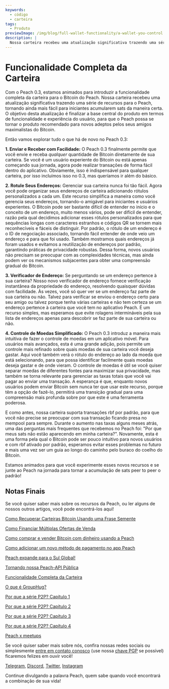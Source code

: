 ```yaml
---
keywords:
  - código
  - carteira
tags:
  - Produto
previewImage: /img/blog/full-wallet-functionality/a-wallet-you-control.png
description: |
  Nossa carteira recebeu uma atualização significativa trazendo uma série de recursos para o Peach, tornando ainda mais fácil para iniciantes acumularem sats da maneira certa.
---
```


# Funcionalidade Completa da Carteira

Com o Peach 0.3, estamos animados para introduzir a funcionalidade completa da carteira para o Bitcoin do Peach. Nossa carteira recebeu uma atualização significativa trazendo uma série de recursos para o Peach, tornando ainda mais fácil para iniciantes acumularem sats da maneira certa. O objetivo desta atualização é finalizar a base central do produto em termos de funcionalidade e experiência do usuário, para que o Peach possa se tornar o produto recomendado para novos adeptos pelos seus amigos maximalistas do Bitcoin.

Então vamos explorar tudo o que há de novo no Peach 0.3:

**1. Enviar e Receber com Facilidade:** O Peach 0.3 finalmente permite que você envie e receba _qualquer_ quantidade de Bitcoin diretamente de sua carteira. Se você é um usuário experiente do Bitcoin ou está apenas começando sua jornada, agora pode realizar transações de forma fácil dentro do aplicativo. Obviamente, isso é indispensável para qualquer carteira, por isso incluímos isso no 0.3, mas queríamos ir além do básico.

**2. Rotule Seus Endereços:** Gerenciar sua carteira nunca foi tão fácil. Agora você pode organizar seus endereços de carteira adicionando rótulos personalizados a cada um. Este recurso simplifica a maneira como você gerencia seus endereços, tornando-o amigável para iniciantes e usuários experientes. O Bitcoin pode ser bastante difícil de entender no início e o conceito de um endereço, muito menos vários, pode ser difícil de entender, razão pela qual decidimos adicionar esses rótulos personalizados para que sequências longas com caracteres estranhos e códigos QR se tornem mais reconhecíveis e fáceis de distinguir. Por padrão, o rótulo de um endereço é o ID de negociação associado, tornando fácil entender de onde veio um endereço e para que foi usado. Também mostramos quais endereços já foram usados e evitamos a reutilização de endereços por padrão, garantindo práticas de privacidade robustas. Dessa forma, novos usuários não precisam se preocupar com as complexidades técnicas, mas ainda podem ver os mecanismos subjacentes para obter uma compreensão gradual do Bitcoin.

**3. Verificador de Endereço:** Se perguntando se um endereço pertence à sua carteira? Nosso novo verificador de endereço fornece verificação instantânea da propriedade do endereço, resolvendo quaisquer dúvidas com facilidade. Às vezes, você só quer ver se um endereço faz parte de sua carteira ou não. Talvez para verificar se enviou o endereço certo para seu amigo ou talvez porque tenha várias carteiras e não tem certeza se um endereço pertence à carteira que você tem no aplicativo Peach. É um recurso simples, mas esperamos que evite rolagens intermináveis pela sua lista de endereços apenas para descobrir se faz parte de sua carteira ou não.

**4. Controle de Moedas Simplificado:** O Peach 0.3 introduz a maneira mais intuitiva de fazer o controle de moedas em um aplicativo móvel. Para usuários mais avançados, esta é uma grande adição, pois permite um controle mais refinado sobre quais moedas de sua carteira você deseja gastar. Aqui você também verá o rótulo do endereço ao lado da moeda que está selecionando, para que possa identificar facilmente quais moedas deseja gastar e de onde vieram. O controle de moedas é útil se você quiser separar moedas de diferentes fontes para maximizar sua privacidade, mas também se torna relevante para gerenciar as taxas totais que você vai pagar ao enviar uma transação. A esperança é que, enquanto novos usuários podem enviar Bitcoin sem nunca ter que usar este recurso, porque têm a opção de fazê-lo, permitirá uma transição gradual para uma compreensão mais profunda sobre por que este é uma ferramenta poderosa.

E como antes, nossa carteira suporta transações rbf por padrão, para que você não precise se preocupar com sua transação ficando presa no mempool para sempre. Durante o aumento nas taxas alguns meses atrás, uma das perguntas mais frequentes que recebemos no Peach foi: "Por que meus sats não estão aparecendo em minha carteira?". Novamente, esta é uma forma pela qual o Bitcoin pode ser pouco intuitivo para novos usuários e com rbf ativado por padrão, esperamos evitar esses problemas no futuro e mais uma vez ser um guia ao longo do caminho pelo buraco do coelho do Bitcoin.

Estamos animados para que você experimente esses novos recursos e se junte ao Peach na jornada para tornar a acumulação de sats peer to peer o padrão!

## Notas Finais

Se você quiser saber mais sobre os recursos da Peach, ou ler alguns de nossos outros artigos, você pode encontrá-los aqui!

[Como Recuperar Carteiras Bitcoin Usando uma Frase Semente](https://peachbitcoin.com/pt/blog/how-to-restore-peach-wallet/)

[Como Financiar Múltiplas Ofertas de Venda](https://peachbitcoin.com/pt/blog/funding-multiple-sell-offers/)

[Como comprar e vender Bitcoin com dinheiro usando a Peach](https://peachbitcoin.com/pt/blog/how-to-buy-and-sell-bitcoin-with-cash-using-peach/)

[Como adicionar um novo método de pagamento no app Peach](https://peachbitcoin.com/pt/blog/how-to-add-a-payment-method/)

[Peach expande para o Sul Global!](https://peachbitcoin.com/pt/blog/peach-expands-to-the-global-south/)

[Tornando nossa Peach-API Pública](https://peachbitcoin.com/pt/blog/making-our-peach-api-public/)

[Funcionalidade Completa da Carteira](https://peachbitcoin.com/pt/blog/full-wallet-functionality/)

[O que é GroupHug?](https://peachbitcoin.com/pt/blog/group-hug/)

[Por que a série P2P? Capítulo 1](https://peachbitcoin.com/pt/blog/why-p2p-chapter-1/)

[Por que a série P2P? Capítulo 2](https://peachbitcoin.com/pt/blog/why-p2p-chapter-2/)

[Por que a série P2P? Capítulo 3](https://peachbitcoin.com/pt/blog/why-p2p-chapter-3-circular-economies/)

[Por que a série P2P? Capítulo 4](https://peachbitcoin.com/pt/blog/why-p2p-chapter-4-chains-of-trust/)

[Peach x meetups](https://peachbitcoin.com/pt/blog/peach-for-meetups/)

Se você quiser saber mais sobre nós, confira nossas redes sociais ou simplesmente [entre em contato conosco](mailto:hello@peachbitcoin.com) (use nossa [chave PGP](https://keys.openpgp.org/vks/v1/by-fingerprint/48339A19645E2E53488E0E5479E1B270FACD1BD2) se possível) ficaremos felizes em ouvir você!

[Telegram](https://t.me/peachtopeach), [Discord](https://discord.gg/ypeHz3SW54), [Twitter](https://twitter.com/peachbitcoin), [Instagram](https://instagram.com/peachbitcoin)

Continue divulgando a palavra Peach, quem sabe quando você encontrará a combinação de sua vida!

